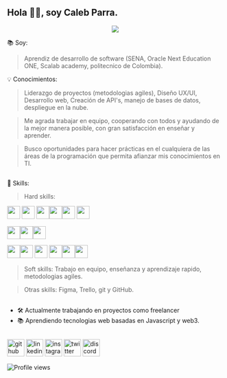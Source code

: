 <head> <link rel="stylesheet" href="https://cdn.jsdelivr.net/gh/devicons/devicon@v2.14.0/devicon.min.css"> </head>

## Hola 👋🏾, soy Caleb Parra.

<div align="center">
  <img src="https://user-images.githubusercontent.com/71718050/147854447-ab841e66-979e-4b8b-ac84-0639bb8fd039.png" />
</div>





📚 Soy:
> Aprendiz de desarrollo de software (SENA, Oracle Next Education ONE, Scalab academy, politecnico de Colombia).

💡 Conocimientos:

>  Liderazgo de proyectos (metodologias agiles), Diseño UX/UI, Desarrollo web, Creación de API's, manejo de bases de datos, despliegue en la nube.

>  Me agrada trabajar en equipo, cooperando con todos y ayudando de la mejor manera posible, con gran satisfacción en enseñar y aprender.

>  Busco oportunidades para hacer prácticas en el cualquiera de las áreas de la programación que permita afianzar mis conocimientos en TI.
##

🧠 Skills:  

>Hard skills: 

<img width="30px" src="https://cdn.jsdelivr.net/gh/devicons/devicon/icons/html5/html5-original.svg"/> <img width="30px" src="https://cdn.jsdelivr.net/gh/devicons/devicon/icons/css3/css3-original.svg"/> <img width="30px" src="https://cdn.jsdelivr.net/gh/devicons/devicon/icons/sass/sass-original.svg"/><img width="30px" src="https://cdn.jsdelivr.net/gh/devicons/devicon/icons/tailwindcss/tailwindcss-plain.svg" /><img width="30px" src="https://cdn.jsdelivr.net/gh/devicons/devicon/icons/materialui/materialui-original.svg" /> <img width="30px" src="https://cdn.jsdelivr.net/gh/devicons/devicon/icons/bootstrap/bootstrap-original.svg" />

<img width="30px" src="https://cdn.jsdelivr.net/gh/devicons/devicon/icons/javascript/javascript-original.svg"/><img width="30px"  src="https://cdn.jsdelivr.net/gh/devicons/devicon/icons/typescript/typescript-original.svg" /><img width="30px" src="https://cdn.jsdelivr.net/gh/devicons/devicon/icons/php/php-original.svg"/> 

<img width="30px" src="https://cdn.jsdelivr.net/gh/devicons/devicon/icons/laravel/laravel-plain-wordmark.svg" /><img width="30px" src="https://cdn.jsdelivr.net/gh/devicons/devicon/icons/nodejs/nodejs-plain-wordmark.svg" /> <img width="30px" src="https://cdn.jsdelivr.net/gh/devicons/devicon/icons/express/express-original.svg" /> <img width="30px" src="https://cdn.jsdelivr.net/gh/devicons/devicon/icons/react/react-original.svg" /><img width="30px" src="https://cdn.jsdelivr.net/gh/devicons/devicon/icons/mysql/mysql-original.svg" /><img width="30px" src="https://cdn.jsdelivr.net/gh/devicons/devicon/icons/mongodb/mongodb-original.svg" />

          
          
          
            
          
          
          
          
          
          
          

>Soft skills: Trabajo en equipo, enseñanza y aprendizaje rapido, metodologias agiles.

>Otras skills: Figma, Trello, git y GitHub.

##
- 🛠 Actualmente trabajando en proyectos como freelancer
- 📚 Aprendiendo tecnologias web basadas en Javascript y web3.


##


 
[<img src='https://cdn.jsdelivr.net/npm/simple-icons@3.0.1/icons/github.svg' alt='github' height='40'>](https://github.com/1001-caleb)        [<img src='https://cdn.jsdelivr.net/npm/simple-icons@3.0.1/icons/linkedin.svg' alt='linkedin' height='40'>](https://www.linkedin.com/in/caleb-parra/) [<img src='https://cdn.jsdelivr.net/npm/simple-icons@3.0.1/icons/instagram.svg' alt='instagram' height='40'>](https://www.instagram.com/https://www.instagram.com/parracode_/?hl=es-la/) 
[<img src='https://cdn.jsdelivr.net/npm/simple-icons@3.0.1/icons/twitter.svg' alt='twitter' height='40'>](https://twitter.com/https://twitter.com/ParraCode_)  [<img src='https://cdn.jsdelivr.net/npm/simple-icons@3.0.1/icons/discord.svg' alt='discord' height='40'>](discord.io/Guides4A)  


![Profile views](https://gpvc.arturio.dev/1001-caleb)  

